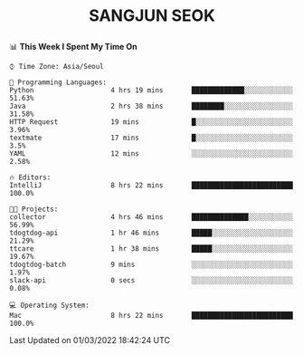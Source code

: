 <h1>
 <p align="center">
   SANGJUN SEOK
 </p>
</h1>

<!--START_SECTION:waka-->
📊 **This Week I Spent My Time On** 

```text
⌚︎ Time Zone: Asia/Seoul

💬 Programming Languages: 
Python                   4 hrs 19 mins       █████████████░░░░░░░░░░░░   51.63% 
Java                     2 hrs 38 mins       ████████░░░░░░░░░░░░░░░░░   31.58% 
HTTP Request             19 mins             █░░░░░░░░░░░░░░░░░░░░░░░░   3.96% 
textmate                 17 mins             █░░░░░░░░░░░░░░░░░░░░░░░░   3.5% 
YAML                     12 mins             ░░░░░░░░░░░░░░░░░░░░░░░░░   2.58%

🔥 Editors: 
IntelliJ                 8 hrs 22 mins       █████████████████████████   100.0%

🐱‍💻 Projects: 
collector                4 hrs 46 mins       ██████████████░░░░░░░░░░░   56.99% 
tdogtdog-api             1 hr 46 mins        █████░░░░░░░░░░░░░░░░░░░░   21.29% 
ttcare                   1 hr 38 mins        █████░░░░░░░░░░░░░░░░░░░░   19.67% 
tdogtdog-batch           9 mins              ░░░░░░░░░░░░░░░░░░░░░░░░░   1.97% 
slack-api                0 secs              ░░░░░░░░░░░░░░░░░░░░░░░░░   0.08%

💻 Operating System: 
Mac                      8 hrs 22 mins       █████████████████████████   100.0%

```


 Last Updated on 01/03/2022 18:42:24 UTC
<!--END_SECTION:waka-->
